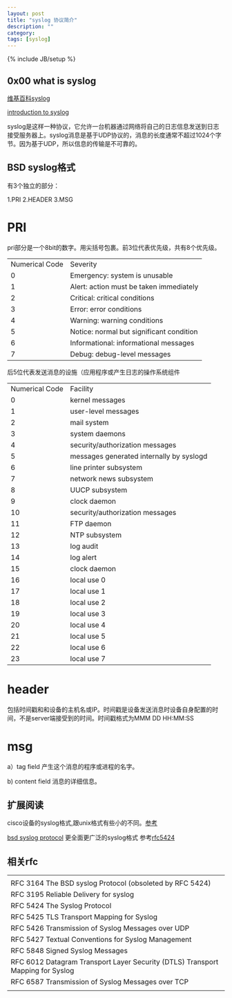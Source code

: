 ```yaml
---
layout: post
title: "syslog 协议简介"
description: ""
category: 
tags: [syslog]
---
```

{% include JB/setup %}


## 0x00 what is syslog ##

[维基百科syslog](http://en.wikipedia.org/wiki/Syslog)

[introduction to syslog](http://www.monitorware.com/common/en/articles/syslog-described.php)

syslog是这样一种协议，它允许一台机器通过网络将自己的日志信息发送到日志接受服务器上。syslog消息是基于UDP协议的，消息的长度通常不超过1024个字节。因为基于UDP，所以信息的传输是不可靠的。


## BSD syslog格式 ##

有3个独立的部分：

1.PRI
2.HEADER
3.MSG

# PRI #

pri部分是一个8bit的数字。用尖括号包裹。前3位代表优先级，共有8个优先级。

<table class="table table-bordered table-striped table-condensed">
   <tr>
      <td>Numerical Code </td>
      <td>Severity</td>
   </tr>
   <tr>
      <td>0 </td>
      <td>Emergency: system is unusable</td>
   </tr>
   <tr>
      <td>1 </td>
      <td>Alert: action must be taken immediately</td>
   </tr>
   <tr>
      <td>2 </td>
      <td>Critical: critical conditions</td>
   </tr>
   <tr>
      <td>3 </td>
      <td>Error: error conditions</td>
   </tr>
   <tr>
      <td>4 </td>
      <td>Warning: warning conditions</td>
   </tr>
   <tr>
      <td>5 </td>
      <td>Notice: normal but significant condition</td>
   </tr>
   <tr>
      <td>6 </td>
      <td>Informational: informational messages</td>
   </tr>
   <tr>
      <td>7 </td>
      <td>Debug: debug-level messages</td>
   </tr>
</table>

后5位代表发送消息的设施（应用程序或产生日志的操作系统组件

<table>
   <tr>
      <td>Numerical Code </td>
      <td>Facility</td>
   </tr>
   <tr>
      <td>0 </td>
      <td>kernel messages</td>
   </tr>
   <tr>
      <td>1 </td>
      <td>user-level messages</td>
   </tr>
   <tr>
      <td>2 </td>
      <td>mail system</td>
   </tr>
   <tr>
      <td>3 </td>
      <td>system daemons</td>
   </tr>
   <tr>
      <td>4 </td>
      <td>security/authorization messages</td>
   </tr>
   <tr>
      <td>5 </td>
      <td>messages generated internally by syslogd</td>
   </tr>
   <tr>
      <td>6 </td>
      <td>line printer subsystem</td>
   </tr>
   <tr>
      <td>7 </td>
      <td>network news subsystem</td>
   </tr>
   <tr>
      <td>8 </td>
      <td>UUCP subsystem</td>
   </tr>
   <tr>
      <td>9 </td>
      <td>clock daemon</td>
   </tr>
   <tr>
      <td>10 </td>
      <td>security/authorization messages</td>
   </tr>
   <tr>
      <td>11 </td>
      <td>FTP daemon</td>
   </tr>
   <tr>
      <td>12 </td>
      <td>NTP subsystem</td>
   </tr>
   <tr>
      <td>13 </td>
      <td>log audit</td>
   </tr>
   <tr>
      <td>14 </td>
      <td>log alert</td>
   </tr>
   <tr>
      <td>15 </td>
      <td>clock daemon</td>
   </tr>
   <tr>
      <td>16 </td>
      <td>local use 0</td>
   </tr>
   <tr>
      <td>17 </td>
      <td>local use 1</td>
   </tr>
   <tr>
      <td>18 </td>
      <td>local use 2</td>
   </tr>
   <tr>
      <td>19 </td>
      <td>local use 3</td>
   </tr>
   <tr>
      <td>20 </td>
      <td>local use 4</td>
   </tr>
   <tr>
      <td>21 </td>
      <td>local use 5</td>
   </tr>
   <tr>
      <td>22 </td>
      <td>local use 6</td>
   </tr>
   <tr>
      <td>23 </td>
      <td>local use 7</td>
   </tr>
</table>

# header #

包括时间戳和和设备的主机名或IP。时间戳是设备发送消息时设备自身配置的时间，不是server端接受到的时间。时间戳格式为MMM DD HH:MM:SS

# msg #

a）tag field  产生这个消息的程序或进程的名字。

b) content field 消息的详细信息。

## 扩展阅读 ##

cisco设备的syslog格式,跟unix格式有些小的不同。[参考](http://www.ciscopress.com/articles/article.asp?p=426638)

[bsd syslog protocol](http://www.faqs.org/rfcs/rfc3164.html)
更全面更广泛的syslog格式 参考[rfc5424](http://tools.ietf.org/html/rfc5424)


## 相关rfc ##

<table>
   <tr>
      <td></td>
   </tr>
   <tr>
      <td>    RFC 3164 The BSD syslog Protocol (obsoleted by RFC 5424)</td>
   </tr>
   <tr>
      <td>    RFC 3195 Reliable Delivery for syslog</td>
   </tr>
   <tr>
      <td>    RFC 5424 The Syslog Protocol</td>
   </tr>
   <tr>
      <td>    RFC 5425 TLS Transport Mapping for Syslog</td>
   </tr>
   <tr>
      <td>    RFC 5426 Transmission of Syslog Messages over UDP</td>
   </tr>
   <tr>
      <td>    RFC 5427 Textual Conventions for Syslog Management</td>
   </tr>
   <tr>
      <td>    RFC 5848 Signed Syslog Messages</td>
   </tr>
   <tr>
      <td>    RFC 6012 Datagram Transport Layer Security (DTLS) Transport Mapping for Syslog</td>
   </tr>
   <tr>
      <td>    RFC 6587 Transmission of Syslog Messages over TCP</td>
   </tr>
   <tr>
      <td></td>
   </tr>
</table>
